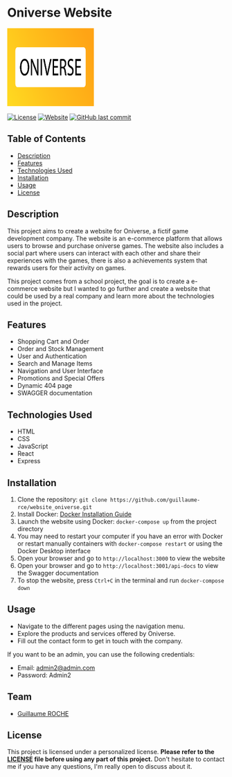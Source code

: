# Oniverse Website

<img src="./logo.svg" width="200" height="180">

[![License](https://img.shields.io/badge/License-All%20Rights%20Reserved-blue.svg)](LICENSE.md)
[![Website](https://img.shields.io/website?down_color=red&down_message=offline&up_color=green&up_message=online&url=https%3A%2F%2Foniverse.guillaume-rce.com)](https://oniverse.guillaume-rce.com)
[![GitHub last commit](https://img.shields.io/github/last-commit/guillaume-rce/website_oniverse)](https://github.com/guillaume-rce/website_oniverse)

## Table of Contents
- [Description](#description)
- [Features](#features)
- [Technologies Used](#technologies-used)
- [Installation](#installation)
- [Usage](#usage)
- [License](#license)

## Description
This project aims to create a website for Oniverse, a fictif game development company. The website is an e-commerce platform that allows users to browse and purchase oniverse games. The website also includes a social part where users can interact with each other and share their experiences with the games, there is also a achievements system that rewards users for their activity on games.

This project comes from a school project, the goal is to create a e-commerce website but I wanted to go further and create a website that could be used by a real company and learn more about the technologies used in the project.

## Features
- Shopping Cart and Order
- Order and Stock Management
- User and Authentication
- Search and Manage Items
- Navigation and User Interface
- Promotions and Special Offers
- Dynamic 404 page
- SWAGGER documentation

## Technologies Used
- HTML
- CSS
- JavaScript
- React
- Express

## Installation
1. Clone the repository: `git clone https://github.com/guillaume-rce/website_oniverse.git`
2. Install Docker: [Docker Installation Guide](https://docs.docker.com/get-docker/)
3. Launch the website using Docker: `docker-compose up` from the project directory
4. You may need to restart your computer if you have an error with Docker or restart manually containers with `docker-compose restart` or using the Docker Desktop interface
5. Open your browser and go to `http://localhost:3000` to view the website
6. Open your browser and go to `http://localhost:3001/api-docs` to view the Swagger documentation
7. To stop the website, press `Ctrl+C` in the terminal and run `docker-compose down`

## Usage
- Navigate to the different pages using the navigation menu.
- Explore the products and services offered by Oniverse.
- Fill out the contact form to get in touch with the company.

If you want to be an admin, you can use the following credentials:
- Email: admin2@admin.com
- Password: Admin2

## Team

- [Guillaume ROCHE](https://github.com/guillaume-rce)

## License
This project is licensed under a personalized license. **Please refer to the [LICENSE](LICENSE.md) file before using any part of this project.**
Don't hesitate to contact me if you have any questions, I'm really open to discuss about it.
